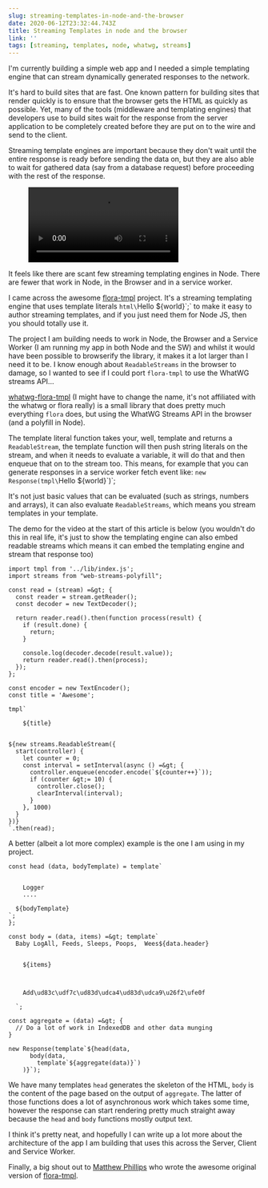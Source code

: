 ```yaml
---
slug: streaming-templates-in-node-and-the-browser
date: 2020-06-12T23:32:44.743Z
title: Streaming Templates in node and the browser
link: ''
tags: [streaming, templates, node, whatwg, streams]
---
```


I'm currently building a simple web app and I needed a simple templating engine that can stream dynamically generated responses to the network.&nbsp;

It's hard to build sites that are fast. One known pattern for building sites that render quickly is to ensure that the browser gets the HTML as quickly as possible. Yet, many of the tools (middleware and templating engines) that developers use to build sites wait for the response from the server application to be completely created before they are put on to the wire and send to the client.

Streaming template engines are important because they don't wait until the entire response is ready before sending the data on, but they are also able to wait for gathered data (say from a database request) before proceeding with the rest of the response.

<figure><video src="/videos/2020-06-12-streaming-templates-in-node-and-the-browser-0.mp4" alt="Streaming templating in action" controls></video></figure>

It feels like there are scant few streaming templating engines in Node. There are fewer that work in Node, in the Browser and in a service worker.

I came across the awesome [flora-tmpl](https://www.npmjs.com/package/flora-tmpl) project. It's a streaming templating engine that uses template literals `html\`Hello ${world}\`;` to make it easy to author streaming templates, and if you just need them for Node JS, then you should totally use it.

The project I am building needs to work in Node, the Browser and a Service Worker (I am running my app in both Node and the SW) and whilst it would have been possible to browserify the library, it makes it a lot larger than I need it to be. I know enough about `ReadableStreams` in the browser to damage, so I wanted to see if I could port `flora-tmpl` to use the WhatWG streams API...

[whatwg-flora-tmpl](https://www.npmjs.com/package/whatwg-flora-tmpl) (I might have to change the name, it's not affiliated with the whatwg or flora really) is a small library that does pretty much everything `flora` does, but using the WhatWG Streams API in the browser (and a polyfill in Node).

The template literal function takes your, well, template and returns a `ReadableStream`, the template function will then push string literals on the stream, and when it needs to evaluate a variable, it will do that and then enqueue that on to the stream too. This means, for example that you can generate responses in a service worker fetch event like: `new Response(tmpl\`Hello ${world}\`)`;

It's not just basic values that can be evaluated (such as strings, numbers and arrays), it can also evaluate `ReadableStreams`, which means you stream templates in your template.

The demo for the video at the start of this article is below (you wouldn't do this in real life, it's just to show the templating engine can also embed readable streams which means it can embed the templating engine and stream that response too)

```
import tmpl from '../lib/index.js';
import streams from "web-streams-polyfill";

const read = (stream) =&gt; {
  const reader = stream.getReader();
  const decoder = new TextDecoder();

  return reader.read().then(function process(result) {
    if (result.done) {
      return;
    }

    console.log(decoder.decode(result.value));
    return reader.read().then(process);
  });
};

const encoder = new TextEncoder();
const title = 'Awesome';

tmpl`
  
    ${title}
  

${new streams.ReadableStream({
  start(controller) {
    let counter = 0;
    const interval = setInterval(async () =&gt; { 
      controller.enqueue(encoder.encode(`${counter++}`));
      if (counter &gt;= 10) {
        controller.close();
        clearInterval(interval);
      }
    }, 1000)
  }
})}
`.then(read);
```

A better (albeit a lot more complex) example is the one I am using in my project.

```
const head (data, bodyTemplate) = template`

  
    Logger
    ....
  
  ${bodyTemplate}
`;
};

const body = (data, items) =&gt; template`
  Baby LogAll, Feeds, Sleeps, Poops,  Wees${data.header}
    
    
    ${items}
    
  
  
    Add\ud83c\udf7c\ud83d\udca4\ud83d\udca9\u26f2\ufe0f
  
  `;

const aggregate = (data) =&gt; {
  // Do a lot of work in IndexedDB and other data munging
}

new Response(template`${head(data,
      body(data,
        template`${aggregate(data)}`)
    )}`);
```

We have many templates `head` generates the skeleton of the HTML, `body` is the content of the page based on the output of `aggregate`. The latter of those functions does a lot of asynchronous work which takes some time, however the response can start rendering pretty much straight away because the `head` and `body` functions mostly output text.

I think it's pretty neat, and hopefully I can write up a lot more about the architecture of the app I am building that uses this across the Server, Client and Service Worker.

Finally, a big shout out to [Matthew Phillips](https://twitter.com/matthewcp) who wrote the awesome original version of [flora-tmpl](https://github.com/matthewp/flora).


